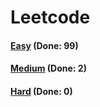 # Leetcode

<h4><a href="https://github.com/lon-yang/leetcode/blob/master/docs/Easy.md">Easy</a>  (Done: 99)</h4>
<h4><a href="https://github.com/lon-yang/leetcode/blob/master/docs/Medium.md">Medium</a>  (Done: 2)</h4>
<h4><a href="https://github.com/lon-yang/leetcode/blob/master/docs/Hard.md">Hard</a>  (Done: 0)</h4>
